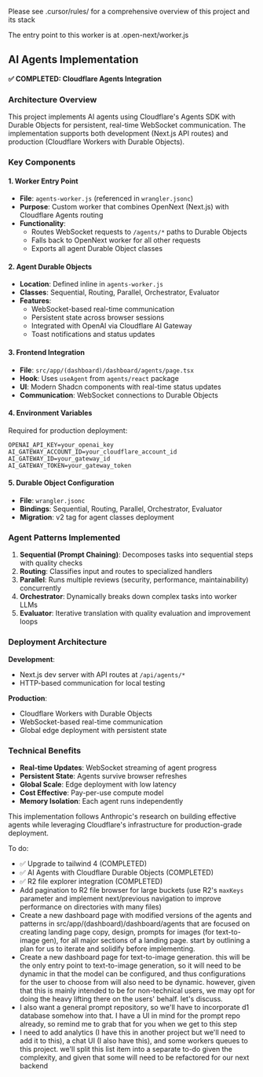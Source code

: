 Please see .cursor/rules/ for a comprehensive overview of this project and its stack

The entry point to this worker is at .open-next/worker.js

## AI Agents Implementation

**✅ COMPLETED: Cloudflare Agents Integration**

### Architecture Overview

This project implements AI agents using Cloudflare's Agents SDK with Durable Objects for persistent, real-time WebSocket communication. The implementation supports both development (Next.js API routes) and production (Cloudflare Workers with Durable Objects).

### Key Components

#### 1. **Worker Entry Point**

- **File**: `agents-worker.js` (referenced in `wrangler.jsonc`)
- **Purpose**: Custom worker that combines OpenNext (Next.js) with Cloudflare Agents routing
- **Functionality**:
  - Routes WebSocket requests to `/agents/*` paths to Durable Objects
  - Falls back to OpenNext worker for all other requests
  - Exports all agent Durable Object classes

#### 2. **Agent Durable Objects**

- **Location**: Defined inline in `agents-worker.js`
- **Classes**: Sequential, Routing, Parallel, Orchestrator, Evaluator
- **Features**:
  - WebSocket-based real-time communication
  - Persistent state across browser sessions
  - Integrated with OpenAI via Cloudflare AI Gateway
  - Toast notifications and status updates

#### 3. **Frontend Integration**

- **File**: `src/app/(dashboard)/dashboard/agents/page.tsx`
- **Hook**: Uses `useAgent` from `agents/react` package
- **UI**: Modern Shadcn components with real-time status updates
- **Communication**: WebSocket connections to Durable Objects

#### 4. **Environment Variables**

Required for production deployment:

```
OPENAI_API_KEY=your_openai_key
AI_GATEWAY_ACCOUNT_ID=your_cloudflare_account_id
AI_GATEWAY_ID=your_gateway_id
AI_GATEWAY_TOKEN=your_gateway_token
```

#### 5. **Durable Object Configuration**

- **File**: `wrangler.jsonc`
- **Bindings**: Sequential, Routing, Parallel, Orchestrator, Evaluator
- **Migration**: v2 tag for agent classes deployment

### Agent Patterns Implemented

1. **Sequential (Prompt Chaining)**: Decomposes tasks into sequential steps with quality checks
2. **Routing**: Classifies input and routes to specialized handlers
3. **Parallel**: Runs multiple reviews (security, performance, maintainability) concurrently
4. **Orchestrator**: Dynamically breaks down complex tasks into worker LLMs
5. **Evaluator**: Iterative translation with quality evaluation and improvement loops

### Deployment Architecture

**Development**:

- Next.js dev server with API routes at `/api/agents/*`
- HTTP-based communication for local testing

**Production**:

- Cloudflare Workers with Durable Objects
- WebSocket-based real-time communication
- Global edge deployment with persistent state

### Technical Benefits

- **Real-time Updates**: WebSocket streaming of agent progress
- **Persistent State**: Agents survive browser refreshes
- **Global Scale**: Edge deployment with low latency
- **Cost Effective**: Pay-per-use compute model
- **Memory Isolation**: Each agent runs independently

This implementation follows Anthropic's research on building effective agents while leveraging Cloudflare's infrastructure for production-grade deployment.

To do:

- ✅ Upgrade to tailwind 4 (COMPLETED)
- ✅ AI Agents with Cloudflare Durable Objects (COMPLETED)
- ✅ R2 file explorer integration (COMPLETED)
- Add pagination to R2 file browser for large buckets (use R2's `maxKeys` parameter and implement next/previous navigation to improve performance on directories with many files)
- Create a new dashboard page with modified versions of the agents and patterns in src/app/(dashboard)/dashboard/agents that are focused on creating landing page copy, design, prompts for images (for text-to-image gen), for all major sections of a landing page. start by outlining a plan for us to iterate and solidify before implementing.
- Create a new dashboard page for text-to-image generation. this will be the only entry point to text-to-image generation, so it will need to be dynamic in that the model can be configured, and thus configurations for the user to choose from will also need to be dynamic. however, given that this is mainly intended to be for non-technical users, we may opt for doing the heavy lifting there on the users' behalf. let's discuss.
- I also want a general prompt repository, so we'll have to incorporate d1 database somehow into that. I have a UI in mind for the prompt repo already, so remind me to grab that for you when we get to this step
- I need to add analytics (I have this in another project but we'll need to add it to this), a chat UI (I also have this), and some workers queues to this project. we'll split this list item into a separate to-do given the complexity, and given that some will need to be refactored for our next backend
